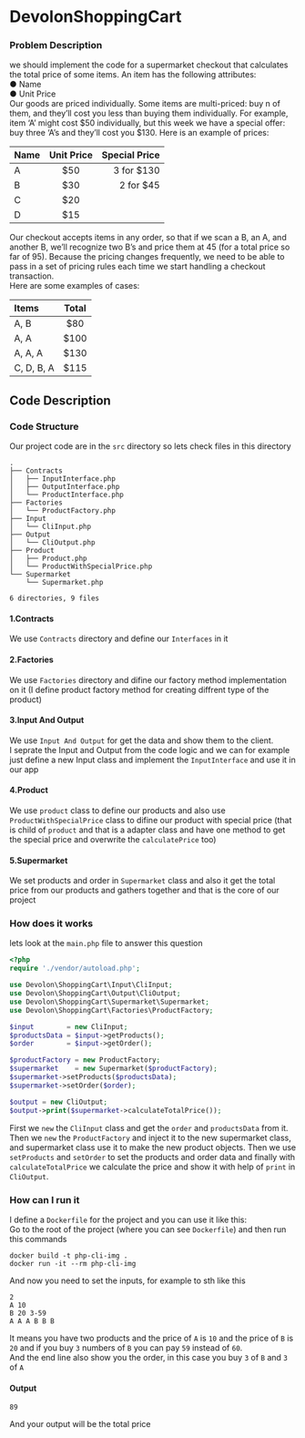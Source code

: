 # DevolonShoppingCart
### Problem Description
we should implement the code for a supermarket checkout that calculates the total price of some
items.
An item has the following attributes: <br>
    ● Name <br>
    ● Unit Price <br>
Our goods are priced individually. Some items are multi-priced: buy n of them, and they’ll cost
you less than buying them individually. For example, item ‘A’ might cost $50 individually, but this
week we have a special offer: buy three ‘A’s and they’ll cost you $130.
Here is an example of prices: <br>

| Name | Unit Price | Special Price |
| :---         |     :---:      |          ---: |
| A     | $50       | 3 for $130 |
| B     | $30       | 2 for $45 |
| C     | $20       ||
| D     | $15       ||

Our checkout accepts items in any order, so that if we scan a B, an A, and another B, we’ll
recognize two B’s and price them at 45 (for a total price so far of 95). Because the pricing
changes frequently, we need to be able to pass in a set of pricing rules each time we start
handling a checkout transaction. <br>
Here are some examples of cases:

| Items | Total
| :---         |     :---:      |
| A, B     | $80       |
| A, A     | $100       |
| A, A, A     | $130       |
| C, D, B, A     | $115       |

## Code Description

### Code Structure
Our project code are in the `src` directory so lets check files in this directory
```
.
├── Contracts
│   ├── InputInterface.php
│   ├── OutputInterface.php
│   └── ProductInterface.php
├── Factories
│   └── ProductFactory.php
├── Input
│   └── CliInput.php
├── Output
│   └── CliOutput.php
├── Product
│   ├── Product.php
│   └── ProductWithSpecialPrice.php
└── Supermarket
    └── Supermarket.php

6 directories, 9 files
```
#### 1.Contracts
We use `Contracts` directory and define our `Interfaces` in it
#### 2.Factories
We use `Factories` directory and difine our factory method implementation on it (I define product factory method for creating diffrent type of the product)
#### 3.Input And Output
We use `Input And Output` for get the data and show them to the client. <br>
I seprate the Input and Output from the code logic and we can for example just define a new Input class and implement the `InputInterface` and use it in our app  
#### 4.Product
We use `product` class to define our products and also use `ProductWithSpecialPrice` class to difine our product with special price (that is child of `product` and that is a adapter class and have one method to get the special price and overwrite the `calculatePrice` too)
#### 5.Supermarket
We set products and order in `Supermarket` class and also it get the total price from our products and gathers together and that is the core of our project

### How does it works
lets look at the `main.php` file to answer this question
```php
<?php
require './vendor/autoload.php';

use Devolon\ShoppingCart\Input\CliInput;
use Devolon\ShoppingCart\Output\CliOutput;
use Devolon\ShoppingCart\Supermarket\Supermarket;
use Devolon\ShoppingCart\Factories\ProductFactory;

$input        = new CliInput;
$productsData = $input->getProducts();
$order        = $input->getOrder();

$productFactory = new ProductFactory;
$supermarket    = new Supermarket($productFactory);
$supermarket->setProducts($productsData);
$supermarket->setOrder($order);

$output = new CliOutput;
$output->print($supermarket->calculateTotalPrice());
```
First we `new` the `CliInput` class and get the `order` and `productsData` from it.
Then we `new` the `ProductFactory` and inject it to the new supermarket class, and supermarket class use it to make the new product objects. 
Then we use `setProducts` and `setOrder` to set the products and order data and finally with `calculateTotalPrice` we calculate the price and show it with help of `print` in `CliOutput`.

### How can I run it
I define a `Dockerfile` for the project and you can use it like this: <br>
Go to the root of the project (where you can see `Dockerfile`) and then run this commands
```
docker build -t php-cli-img .
docker run -it --rm php-cli-img
```
And now you need to set the inputs, for example to sth like this
```
2
A 10
B 20 3-59
A A A B B B
```
It means you have two products and the price of `A` is `10` and the price of `B` is `20` and if you buy `3` numbers of `B` you can pay `59` instead of `60`. <br>
And the end line also show you the order, in this case you buy `3` of `B` and `3` of `A`
#### Output
```
89
```
And your output will be the total price
